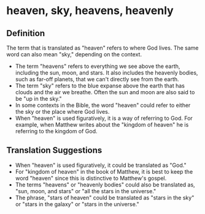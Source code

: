 # heaven, sky, heavens, heavenly

## Definition

The term that is translated as "heaven" refers to where God lives. The same word can also mean "sky," depending on the context.

* The term "heavens" refers to everything we see above the earth, including the sun, moon, and stars. It also includes the heavenly bodies, such as far-off planets, that we can't directly see from the earth.
* The term "sky" refers to the blue expanse above the earth that has clouds and the air we breathe. Often the sun and moon are also said to be "up in the sky."
* In some contexts in the Bible, the word "heaven" could refer to either the sky or the place where God lives.
* When "heaven" is used figuratively, it is a way of referring to God. For example, when Matthew writes about the "kingdom of heaven" he is referring to the kingdom of God.


## Translation Suggestions



* When "heaven" is used figuratively, it could be translated as "God."
* For "kingdom of heaven" in the book of Matthew, it is best to keep the word "heaven" since this is distinctive to Matthew's gospel.
* The terms "heavens" or "heavenly bodies" could also be translated as, "sun, moon, and stars" or "all the stars in the universe."
* The phrase, "stars of heaven" could be translated as "stars in the sky" or "stars in the galaxy" or "stars in the universe."